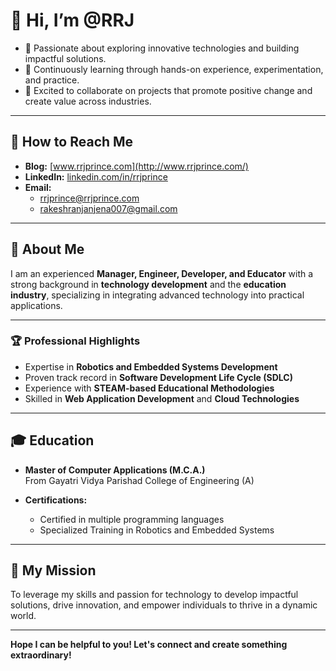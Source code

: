 # 👋 Hi, I’m @RRJ  

- 👀 Passionate about exploring innovative technologies and building impactful solutions.  
- 🌱 Continuously learning through hands-on experience, experimentation, and practice.  
- 💞️ Excited to collaborate on projects that promote positive change and create value across industries.  

---

## 🔗 How to Reach Me  
- **Blog:** [www.rrjprince.com](http://www.rrjprince.com/)  
- **LinkedIn:** [linkedin.com/in/rrjprince](https://www.linkedin.com/in/rrjprince/)  
- **Email:**  
  - [rrjprince@rrjprince.com](mailto:rrjprince@rrjprince.com)  
  - [rakeshranjanjena007@gmail.com](mailto:rakeshranjanjena007@gmail.com)  

---

## 📜 About Me  

I am an experienced **Manager, Engineer, Developer, and Educator** with a strong background in **technology development** and the **education industry**, specializing in integrating advanced technology into practical applications.  

---

### 🏆 Professional Highlights  
- Expertise in **Robotics and Embedded Systems Development**  
- Proven track record in **Software Development Life Cycle (SDLC)**  
- Experience with **STEAM-based Educational Methodologies**  
- Skilled in **Web Application Development** and **Cloud Technologies**  

---

## 🎓 Education  

- **Master of Computer Applications (M.C.A.)**   
  From Gayatri Vidya Parishad College of Engineering (A)  

- **Certifications:**  
  - Certified in multiple programming languages  
  - Specialized Training in Robotics and Embedded Systems  

---

## 🌟 My Mission  

To leverage my skills and passion for technology to develop impactful solutions, drive innovation, and empower individuals to thrive in a dynamic world.  

---

**Hope I can be helpful to you! Let's connect and create something extraordinary!**  

